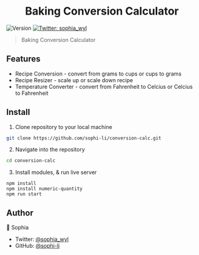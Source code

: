 <h1 align="center">Baking Conversion Calculator</h1>
<p>
  <img alt="Version" src="https://img.shields.io/badge/version-1.0.0-blue.svg?cacheSeconds=2592000" />
  <a href="https://twitter.com/sophia_wyl">
    <img alt="Twitter: sophia_wyl" src="https://img.shields.io/twitter/follow/sophia_wyl.svg?style=social" target="_blank" />
  </a>
</p>

> Baking Conversion Calculator

## Features

- Recipe Conversion - convert from grams to cups or cups to grams
- Recipe Resizer - scale up or scale down recipe
- Temperature Converter - convert from Fahrenheit to Celcius or Celcius to Fahrenheit

## Install

1. Clone repository to your local machine

```sh
git clone https://github.com/sophi-li/conversion-calc.git
```

2. Navigate into the repository

```sh
cd conversion-calc
```

3. Install modules, & run live server

```
npm install
npm install numeric-quantity
npm run start
```

## Author

👤 Sophia

- Twitter: [@sophia_wyl](https://twitter.com/sophia_wyl)
- GitHub: [@sophi-li](https://github.com/sophi-li)
